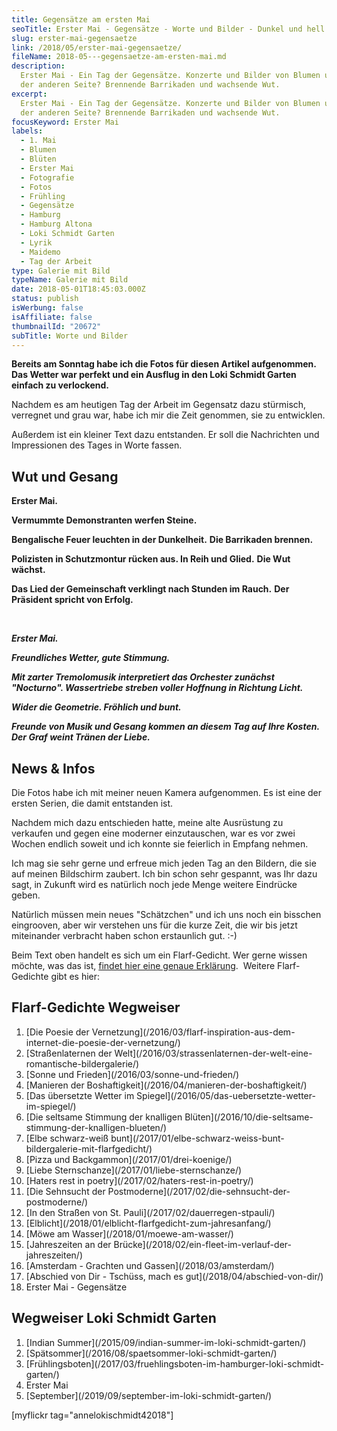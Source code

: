```yaml
---
title: Gegensätze am ersten Mai
seoTitle: Erster Mai - Gegensätze - Worte und Bilder - Dunkel und hell
slug: erster-mai-gegensaetze
link: /2018/05/erster-mai-gegensaetze/
fileName: 2018-05---gegensaetze-am-ersten-mai.md
description:
  Erster Mai - Ein Tag der Gegensätze. Konzerte und Bilder von Blumen und auf
  der anderen Seite? Brennende Barrikaden und wachsende Wut.
excerpt:
  Erster Mai - Ein Tag der Gegensätze. Konzerte und Bilder von Blumen und auf
  der anderen Seite? Brennende Barrikaden und wachsende Wut.
focusKeyword: Erster Mai
labels:
  - 1. Mai
  - Blumen
  - Blüten
  - Erster Mai
  - Fotografie
  - Fotos
  - Frühling
  - Gegensätze
  - Hamburg
  - Hamburg Altona
  - Loki Schmidt Garten
  - Lyrik
  - Maidemo
  - Tag der Arbeit
type: Galerie mit Bild
typeName: Galerie mit Bild
date: 2018-05-01T18:45:03.000Z
status: publish
isWerbung: false
isAffiliate: false
thumbnailId: "20672"
subTitle: Worte und Bilder
---
```


<strong>Bereits am Sonntag habe ich die Fotos für diesen Artikel aufgenommen.
Das Wetter war perfekt und ein Ausflug in den Loki Schmidt Garten einfach zu
verlockend.</strong>

Nachdem es am heutigen Tag der Arbeit im Gegensatz dazu stürmisch, verregnet und
grau war, habe ich mir die Zeit genommen, sie zu entwicklen.

Außerdem ist ein kleiner Text dazu entstanden. Er soll die Nachrichten und
Impressionen des Tages in Worte fassen.

## Wut und Gesang

<strong>Erster Mai.</strong>

<strong>Vermummte Demonstranten werfen Steine.</strong>

<strong>Bengalische Feuer leuchten in der Dunkelheit.</strong> <strong> Die
Barrikaden brennen.</strong>

<strong>Polizisten in Schutzmontur rücken aus. In Reih und Glied.</strong>
<strong> Die Wut wächst.</strong>

<strong>Das Lied der Gemeinschaft verklingt nach Stunden im Rauch.</strong>
<strong> Der Präsident spricht von Erfolg.</strong>

&nbsp;

<em><strong>Erster Mai.</strong></em>

<em><strong>Freundliches Wetter, gute Stimmung.</strong></em>

<em><strong>Mit zarter Tremolomusik interpretiert das Orchester zunächst
"Nocturno". </strong></em> <em><strong> Wassertriebe streben voller Hoffnung in
Richtung Licht.</strong></em>

<em><strong>Wider die Geometrie. </strong></em> <em><strong> Fröhlich und
bunt.</strong></em>

<em><strong>Freunde von Musik und Gesang kommen an diesem Tag auf Ihre Kosten.
</strong></em> <em><strong> Der Graf weint Tränen der Liebe.</strong></em>

## News &amp; Infos

Die Fotos habe ich mit meiner neuen Kamera aufgenommen. Es ist eine der ersten
Serien, die damit entstanden ist.

Nachdem mich dazu entschieden hatte, meine alte Ausrüstung zu verkaufen und
gegen eine moderner einzutauschen, war es vor zwei Wochen endlich soweit und ich
konnte sie feierlich in Empfang nehmen.

Ich mag sie sehr gerne und erfreue mich jeden Tag an den Bildern, die sie auf
meinen Bildschirm zaubert. Ich bin schon sehr gespannt, was Ihr dazu sagt, in
Zukunft wird es natürlich noch jede Menge weitere Eindrücke geben.

Natürlich müssen mein neues "Schätzchen" und ich uns noch ein bisschen
eingrooven, aber wir verstehen uns für die kurze Zeit, die wir bis jetzt
miteinander verbracht haben schon erstaunlich gut. :-)

Beim Text oben handelt es sich um ein Flarf-Gedicht. Wer gerne wissen möchte,
was das ist,
[findet hier eine genaue Erklärung](/2016/03/flarf-inspiration-aus-dem-internet-die-poesie-der-vernetzung/).
 Weitere Flarf-Gedichte gibt es hier:

## Flarf-Gedichte Wegweiser

<ol>
    <li> [Die Poesie der Vernetzung](/2016/03/flarf-inspiration-aus-dem-internet-die-poesie-der-vernetzung/) </li>
    <li> [Straßenlaternen der Welt](/2016/03/strassenlaternen-der-welt-eine-romantische-bildergalerie/) </li>
    <li> [Sonne und Frieden](/2016/03/sonne-und-frieden/) </li>
    <li> [Manieren der Boshaftigkeit](/2016/04/manieren-der-boshaftigkeit/) </li>
    <li> [Das übersetzte Wetter im Spiegel](/2016/05/das-uebersetzte-wetter-im-spiegel/) </li>
    <li> [Die seltsame Stimmung der knalligen Blüten](/2016/10/die-seltsame-stimmung-der-knalligen-blueten/) </li>
    <li> [Elbe schwarz-weiß bunt](/2017/01/elbe-schwarz-weiss-bunt-bildergalerie-mit-flarfgedicht/) </li>
    <li> [Pizza und Backgammon](/2017/01/drei-koenige/) </li>
    <li> [Liebe Sternschanze](/2017/01/liebe-sternschanze/) </li>
    <li> [Haters rest in poetry](/2017/02/haters-rest-in-poetry/) </li>
    <li> [Die Sehnsucht der Postmoderne](/2017/02/die-sehnsucht-der-postmoderne/) </li>
    <li> [In den Straßen von St. Pauli](/2017/02/dauerregen-stpauli/) </li>
    <li> [Elblicht](/2018/01/elblicht-flarfgedicht-zum-jahresanfang/) </li>
    <li> [Möwe am Wasser](/2018/01/moewe-am-wasser/) </li>
    <li> [Jahreszeiten an der Brücke](/2018/02/ein-fleet-im-verlauf-der-jahreszeiten/) </li>
    <li> [Amsterdam - Grachten und Gassen](/2018/03/amsterdam/) </li>
    <li> [Abschied von Dir - Tschüss, mach es gut](/2018/04/abschied-von-dir/) </li>
    <li>Erster Mai - Gegensätze</li>
</ol>

## Wegweiser Loki Schmidt Garten

<ol>
    <li> [Indian Summer](/2015/09/indian-summer-im-loki-schmidt-garten/) </li>
    <li> [Spätsommer](/2016/08/spaetsommer-loki-schmidt-garten/) </li>
    <li> [Frühlingsboten](/2017/03/fruehlingsboten-im-hamburger-loki-schmidt-garten/) </li>
    <li>Erster Mai</li>
    <li> [September](/2019/09/september-im-loki-schmidt-garten/) </li>
</ol>

[myflickr tag="annelokischmidt42018"]
